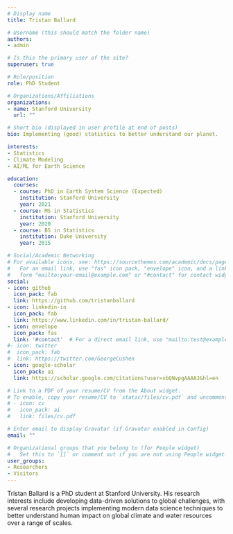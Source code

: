 ```yaml
---
# Display name
title: Tristan Ballard

# Username (this should match the folder name)
authors:
- admin

# Is this the primary user of the site?
superuser: true

# Role/position
role: PhD Student

# Organizations/Affiliations
organizations:
- name: Stanford University
  url: ""

# Short bio (displayed in user profile at end of posts)
bio: Implementing (good) statistics to better understand our planet.

interests:
- Statistics
- Climate Modeling
- AI/ML for Earth Science

education:
  courses:
  - course: PhD in Earth System Science (Expected)
    institution: Stanford University
    year: 2021
  - course: MS in Statistics
    institution: Stanford University
    year: 2020
  - course: BS in Statistics
    institution: Duke University
    year: 2015

# Social/Academic Networking
# For available icons, see: https://sourcethemes.com/academic/docs/page-builder/#icons
#   For an email link, use "fas" icon pack, "envelope" icon, and a link in the
#   form "mailto:your-email@example.com" or "#contact" for contact widget.
social:
- icon: github
  icon_pack: fab
  link: https://github.com/tristanballard
- icon: linkedin-in
  icon_pack: fab
  link: https://www.linkedin.com/in/tristan-ballard/
- icon: envelope
  icon_pack: fas
  link: '#contact'  # For a direct email link, use "mailto:test@example.org".
#- icon: twitter
#  icon_pack: fab
#  link: https://twitter.com/GeorgeCushen
- icon: google-scholar
  icon_pack: ai
  link: https://scholar.google.com/citations?user=xbQNvpgAAAAJ&hl=en

# Link to a PDF of your resume/CV from the About widget.
# To enable, copy your resume/CV to `static/files/cv.pdf` and uncomment the lines below.
# - icon: cv
#   icon_pack: ai
#   link: files/cv.pdf

# Enter email to display Gravatar (if Gravatar enabled in Config)
email: ""

# Organizational groups that you belong to (for People widget)
#   Set this to `[]` or comment out if you are not using People widget.
user_groups:
- Researchers
- Visitors
---
```


Tristan Ballard is a PhD student at Stanford University. His research interests include developing data-driven solutions to global challenges, with several research projects implementing modern data science techniques to better understand human impact on global climate and water resources over a range of scales. 
